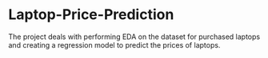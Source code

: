 # Laptop-Price-Prediction
The project deals with performing EDA on the dataset for purchased laptops and creating a regression model to predict the prices of laptops.

